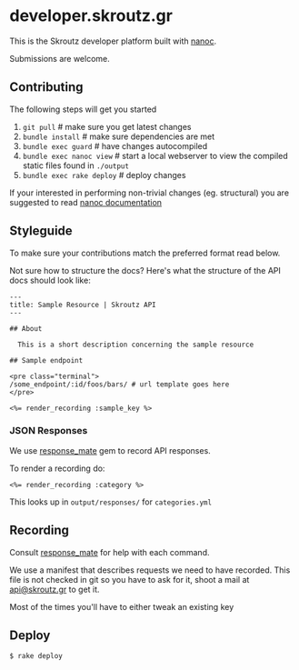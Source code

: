 # developer.skroutz.gr

This is the Skroutz developer platform built with [nanoc][nanoc].

Submissions are welcome.

## Contributing
The following steps will get you started

1. `git pull`                # make sure you get latest changes
2. `bundle install`          # make sure dependencies are met
3. `bundle exec guard`       # have changes autocompiled
4. `bundle exec nanoc view`  # start a local webserver to view the compiled static files found in `./output`
5. `bundle exec rake deploy` # deploy changes

[nanoc]: http://nanoc.stoneship.org/

If your interested in performing non-trivial changes (eg. structural)
you are suggested to read [nanoc documentation](http://nanoc.stoneship.org/docs/3-getting-started/)

## Styleguide

To make sure your contributions match the preferred format read below.

Not sure how to structure the docs?  Here's what the structure of the
API docs should look like:

    ---
    title: Sample Resource | Skroutz API
    ---

    ## About

      This is a short description concerning the sample resource

    ## Sample endpoint

    <pre class="terminal">
    /some_endpoint/:id/foos/bars/ # url template goes here
    </pre>

    <%= render_recording :sample_key %>

### JSON Responses

We use [response_mate](https://github.com/Zorbash/response_mate) gem
to record API responses.

To render a recording do:

```erb
<%= render_recording :category %>
```

This looks up in `output/responses/` for `categories.yml`

## Recording

  Consult [response_mate](https://github.com/Zorbash/response_mate) for
help with each command.

  We use a manifest that describes requests we need to have recorded.
  This file is not checked in git so you have to ask for it, shoot a
mail at [api@skroutz.gr](api@skroutz.gr) to get it.

  Most of the times you'll have to either tweak an existing key

## Deploy

    $ rake deploy
